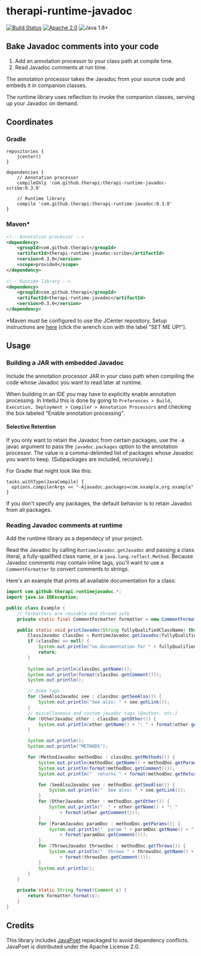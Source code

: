 # therapi-runtime-javadoc

[![Build Status](https://travis-ci.org/dnault/therapi-runtime-javadoc.svg?branch=master)](https://travis-ci.org/dnault/therapi-runtime-javadoc)
[![Apache 2.0](https://img.shields.io/badge/license-Apache%202.0-blue.svg)](http://www.apache.org/licenses/LICENSE-2.0)
![Java 1.8+](https://img.shields.io/badge/java-1.8+-lightgray.svg)


## Bake Javadoc comments into your code

1. Add an annotation processor to your class path at compile time.
2. Read Javadoc comments at run time.

The annotation processor takes the Javadoc from your source code
and embeds it in companion classes.

The runtime library uses reflection to invoke the companion classes,
serving up your Javadoc on demand.


## Coordinates

### Gradle

```
repositories {    
    jcenter()
}

dependencies {
    // Annotation processor
    compileOnly 'com.github.therapi:therapi-runtime-javadoc-scribe:0.3.0'

    // Runtime library
    compile 'com.github.therapi:therapi-runtime-javadoc:0.3.0'        
}
```

### Maven*

```xml
<!-- Annotation processor -->
<dependency>
    <groupId>com.github.therapi</groupId>
    <artifactId>therapi-runtime-javadoc-scribe</artifactId>
    <version>0.3.0</version>
    <scope>provided</scope>
</dependency>
    
<!-- Runtime library -->
<dependency>
    <groupId>com.github.therapi</groupId>
    <artifactId>therapi-runtime-javadoc</artifactId>
    <version>0.3.0</version>
</dependency>
```

*Maven must be configured to use the JCenter repository. Setup instructions are
[here](https://bintray.com/bintray/jcenter) (click the wrench icon with the
label "SET ME UP!").


## Usage

### Building a JAR with embedded Javadoc

Include the annotation processor JAR in your class path when compiling
the code whose Javadoc you want to read later at runtime. 

When building in an IDE you may have to explicitly enable annotation processing.
In IntelliJ this is done by going to 
`Preferences > Build, Execution, Deployment > Compiler > Annotation Processors`
and checking the box labeled "Enable annotation processing".


#### Selective Retention

If you only want to retain the Javadoc from certain packages, use the
`-A` javac argument to pass the `javadoc.packages` option to the annotation
processor. The value is a comma-delimited list of packages whose Javadoc
you want to keep. (Subpackages are included, recursively.)
    
For Gradle that might look like this:

    tasks.withType(JavaCompile) {            
      options.compilerArgs << "-Ajavadoc.packages=com.example,org.example"
    }

If you don't specify any packages, the default behavior is to retain Javadoc
from all packages.


### Reading Javadoc comments at runtime

Add the runtime library as a dependecy of your project.

Read the Javadoc by calling `RuntimeJavadoc.getJavadoc` and passing a
class literal, a fully-qualified class name, or a `java.lang.reflect.Method`.
Because Javadoc comments may contain inline tags, you'll want to use a
`CommentFormatter` to convert comments to strings.

Here's an example that prints all available documentation for a class:

```java
import com.github.therapi.runtimejavadoc.*;
import java.io.IOException;

public class Example {
    // formatters are reusable and thread-safe
    private static final CommentFormatter formatter = new CommentFormatter();

    public static void printJavadoc(String fullyQualifiedClassName) throws IOException {
        ClassJavadoc classDoc = RuntimeJavadoc.getJavadoc(fullyQualifiedClassName).orElse(null);
        if (classDoc == null) {
            System.out.println("no documentation for " + fullyQualifiedClassName);
            return;
        }
                                
        System.out.println(classDoc.getName());
        System.out.println(format(classDoc.getComment()));
        System.out.println();

        // @see tags
        for (SeeAlsoJavadoc see : classDoc.getSeeAlso()) {
            System.out.println("See also: " + see.getLink());
        }
        // miscellaneous and custom javadoc tags (@author, etc.)
        for (OtherJavadoc other : classDoc.getOther()) {
            System.out.println(other.getName() + ": " + format(other.getComment()));
        }

        System.out.println();
        System.out.println("METHODS");

        for (MethodJavadoc methodDoc : classDoc.getMethods()) {
            System.out.println(methodDoc.getName() + methodDoc.getParamTypes());
            System.out.println(format(methodDoc.getComment()));
            System.out.println("  returns " + format(methodDoc.getReturns()));

            for (SeeAlsoJavadoc see : methodDoc.getSeeAlso()) {
                System.out.println("  See also: " + see.getLink());
            }
            for (OtherJavadoc other : methodDoc.getOther()) {
                System.out.println("  " + other.getName() + ": "
                    + format(other.getComment()));
            }
            for (ParamJavadoc paramDoc : methodDoc.getParams()) {
                System.out.println("  param " + paramDoc.getName() + " "
                    + format(paramDoc.getComment()));
            }
            for (ThrowsJavadoc throwsDoc : methodDoc.getThrows()) {
                System.out.println("  throws " + throwsDoc.getName() + " "
                    + format(throwsDoc.getComment()));
            }
            System.out.println();
        }
    }

    private static String format(Comment c) {
        return formatter.format(c);
    }
}
```

## Credits

This library includes [JavaPoet](https://github.com/square/javapoet) repackaged to avoid dependency conflicts.
JavaPoet is distributed under the Apache License 2.0.
